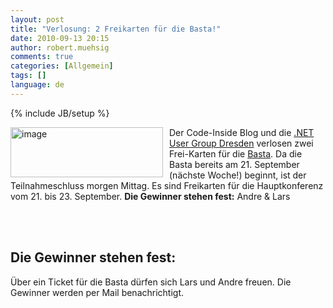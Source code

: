 ```yaml
---
layout: post
title: "Verlosung: 2 Freikarten für die Basta!"
date: 2010-09-13 20:15
author: robert.muehsig
comments: true
categories: [Allgemein]
tags: []
language: de
---
```

{% include JB/setup %}
<p><a href="{{BASE_PATH}}/assets/wp-images-de/image1054.png"><img style="border-bottom: 0px; border-left: 0px; margin: 0px 10px 0px 0px; display: inline; border-top: 0px; border-right: 0px" title="image" border="0" alt="image" align="left" src="{{BASE_PATH}}/assets/wp-images-de/image_thumb236.png" width="244" height="80" /></a> </p>  <p>Der Code-Inside Blog und die <a href="http://dd-dotnet.de/">.NET User Group Dresden</a> verlosen zwei Frei-Karten für die <a href="http://basta.net/">Basta</a>. Da die Basta bereits am 21. September (nächste Woche!) beginnt, ist der Teilnahmeschluss morgen Mittag. Es sind Freikarten für die Hauptkonferenz vom 21. bis 23. September. <strong>Die Gewinner stehen fest:</strong> Andre & Lars</p>
<br/>
<br/>
<p>
<h2>Die Gewinner stehen fest:</h2>
Über ein Ticket für die Basta dürfen sich Lars und Andre freuen. Die Gewinner werden per Mail benachrichtigt. 
</p>


